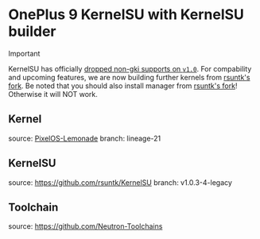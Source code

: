 # OnePlus 9 KernelSU with KernelSU builder

> [!IMPORTANT]  
> KernelSU has officially [dropped non-gki supports on `v1.0`](https://github.com/tiann/KernelSU/releases/tag/v1.0.0). For compability and upcoming features, we are now building further kernels from [rsuntk's fork](https://github.com/rsuntk/KernelSU).
> Be noted that you should also install manager from [rsuntk's fork](https://github.com/rsuntk/KernelSU/releases)! Otherwise it will NOT work.

## Kernel
 source: [PixelOS-Lemonade](https://github.com/PixelOS-Lemonade/kernel_oneplus_sm8350) 
 branch: lineage-21

## KernelSU
source: https://github.com/rsuntk/KernelSU
branch: v1.0.3-4-legacy

## Toolchain
source: https://github.com/Neutron-Toolchains
